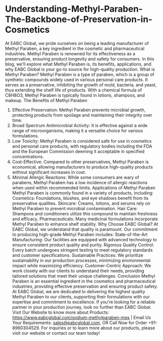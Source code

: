 # Understanding-Methyl-Paraben-The-Backbone-of-Preservation-in-Cosmetics
At EABC Global, we pride ourselves on being a leading manufacturer of Methyl Paraben, a key ingredient in the cosmetic and pharmaceutical industries. Methyl Paraben is renowned for its effectiveness as a preservative, ensuring product longevity and safety for consumers. In this blog, we’ll explore what Methyl Paraben is, its benefits, applications, and why EABC Global is your go-to source for high-quality production.
 What is Methyl Paraben?
Methyl Paraben is a type of paraben, which is a group of synthetic compounds widely used in various personal care products. It serves as a preservative, inhibiting the growth of mold, bacteria, and yeast, thus extending the shelf life of products. With a chemical formula of C8H8O3, Methyl Paraben is typically found in lotions, shampoos, and makeup.
 The Benefits of Methyl Paraben
1. Effective Preservation: Methyl Paraben prevents microbial growth, protecting products from spoilage and maintaining their integrity over time.
2. Broad Spectrum Antimicrobial Activity: It is effective against a wide range of microorganisms, making it a versatile choice for various formulations.
3. Low Toxicity: Methyl Paraben is considered safe for use in cosmetics and personal care products, with regulatory bodies including the FDA and the European Commission deeming it acceptable in specified concentrations.
4. Cost-Effective: Compared to other preservatives, Methyl Paraben is economical, allowing manufacturers to produce high-quality products without significant increases in cost.
5. Minimal Allergic Reactions: While some consumers are wary of parabens, Methyl Paraben has a low incidence of allergic reactions when used within recommended limits.
 Applications of Methyl Paraben
Methyl Paraben is commonly found in a variety of products, including:
Cosmetics: Foundations, blushes, and eye shadows benefit from its preservative qualities.
Skincare: Creams, lotions, and serums rely on Methyl Paraben to prevent microbial contamination.
Hair Care: Shampoos and conditioners utilize this compound to maintain freshness and efficacy.
Pharmaceuticals: Many medicinal formulations incorporate Methyl Paraben to enhance shelf stability.
 Why Choose EABC Global?
At EABC Global, we understand that quality is paramount. Our commitment to producing high-grade Methyl Paraben includes:
State-of-the-Art Manufacturing: Our facilities are equipped with advanced technology to ensure consistent product quality and purity.
Rigorous Quality Control: Every batch undergoes stringent testing to meet regulatory standards and customer specifications.
Sustainable Practices: We prioritize sustainability in our production processes, minimizing environmental impact while maximizing efficiency.
Customer-Centric Approach: We work closely with our clients to understand their needs, providing tailored solutions that meet their unique challenges.
 Conclusion
Methyl Paraben is an essential ingredient in the cosmetics and pharmaceutical industries, providing effective preservation and ensuring product safety. At EABC Global, we are dedicated to delivering the highest quality Methyl Paraben to our clients, supporting their formulations with our expertise and commitment to excellence. If you're looking for a reliable partner in your production journey, look no further than EABC Global.
Visit Our Website to know more about Products: https://www.eabcglobal.com/sodium-methylparaben-mps | Email Us Your Requirements: sales@eabcglobal.com, OR Call Now for Order +91-8960304529.
For inquiries or to learn more about our products, please visit our website or contact our team today!
